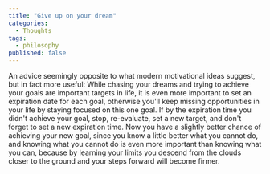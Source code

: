 ```yaml
---
title: "Give up on your dream"
categories:
  - Thoughts
tags:
  - philosophy
published: false
---
```


An advice seemingly opposite to what modern motivational ideas suggest, but in fact more useful:
 While chasing your dreams and trying to achieve your goals are important targets in life, it is even more important to set an expiration date for each goal, otherwise you'll keep missing opportunities in your life by staying focused on this one goal. If by the expiration time you didn't achieve your goal, stop, re-evaluate, set a new target, and don't forget to set a new expiration time. Now you have a slightly better chance of achieving your new goal, since you know a little better what you cannot do, and knowing what you cannot do is even more important than knowing what you can, because by learning your limits you descend from the clouds closer to the ground and your steps forward will become firmer.